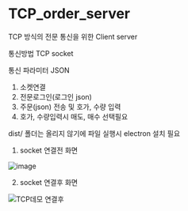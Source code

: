 # TCP_order_server

TCP 방식의 전문 통신을 위한 Client server

통신방법 TCP socket

통신 파라미터 JSON

1. 소켓연결
2. 전문로그인(로그인 json)
3. 주문(json) 전송 및 호가, 수량 입력
4. 호가, 수량입력시 매도, 매수 선택필요




dist/ 폴더는 올리지 않기에
파일 실행시 electron 설치 필요

1. socket 연결전 화면

![image](https://github.com/user-attachments/assets/b897d508-0ae3-4789-9382-68b7f57d3214)

2. socket 연결후 화면

![TCP데모 연결후](https://github.com/user-attachments/assets/2026e0d5-3844-4d00-985d-7b5217edc2f8)

